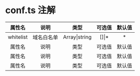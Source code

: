 # conf.ts 注解

|  属性名   |    说明    |     类型      | 可选值 | 默认值 |
| :-------: | :--------: | :-----------: | :----: | :----: |
| whitelist | 域名白名单 | Array\|string | []\|\* |   \*   |
|  属性名   |    说明    |     类型      | 可选值 | 默认值 |
|  属性名   |    说明    |     类型      | 可选值 | 默认值 |
|  属性名   |    说明    |     类型      | 可选值 | 默认值 |
